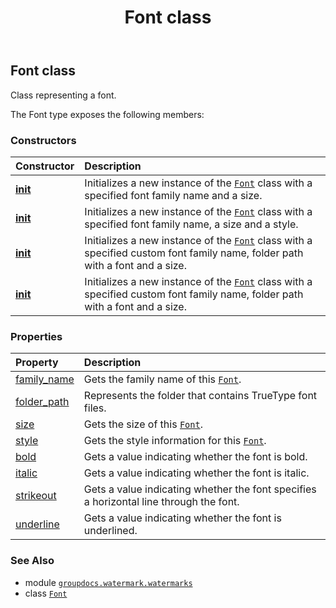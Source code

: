 ﻿---
title: Font class
second_title: GroupDocs.Watermark for Python via .NET API References
description: 
type: docs
url: /python-net/groupdocs.watermark.watermarks/font/
is_root: false
weight: 20
---

## Font class

Class representing a font.



The Font type exposes the following members:

### Constructors
| Constructor | Description |
| :- | :- |
| [__init__](/watermark/python-net/groupdocs.watermark.watermarks/font/__init__/#str-float) | Initializes a new instance of the [`Font`](/watermark/python-net/groupdocs.watermark.watermarks/font) class with a specified font family name and a size. |
| [__init__](/watermark/python-net/groupdocs.watermark.watermarks/font/__init__/#str-float-groupdocs.watermark.watermarks.FontStyle) | Initializes a new instance of the [`Font`](/watermark/python-net/groupdocs.watermark.watermarks/font) class with a specified font family name, a size and a style. |
| [__init__](/watermark/python-net/groupdocs.watermark.watermarks/font/__init__/#str-str-float) | Initializes a new instance of the [`Font`](/watermark/python-net/groupdocs.watermark.watermarks/font) class with a specified custom font family name, folder path with a font and a size. |
| [__init__](/watermark/python-net/groupdocs.watermark.watermarks/font/__init__/#str-str-float-groupdocs.watermark.watermarks.FontStyle) | Initializes a new instance of the [`Font`](/watermark/python-net/groupdocs.watermark.watermarks/font) class with a specified custom font family name, folder path with a font and a size. |


### Properties
| Property | Description |
| :- | :- |
| [family_name](/watermark/python-net/groupdocs.watermark.watermarks/font/family_name) | Gets the family name of this [`Font`](/watermark/python-net/groupdocs.watermark.watermarks/font). |
| [folder_path](/watermark/python-net/groupdocs.watermark.watermarks/font/folder_path) | Represents the folder that contains TrueType font files. |
| [size](/watermark/python-net/groupdocs.watermark.watermarks/font/size) | Gets the size of this [`Font`](/watermark/python-net/groupdocs.watermark.watermarks/font). |
| [style](/watermark/python-net/groupdocs.watermark.watermarks/font/style) | Gets the style information for this [`Font`](/watermark/python-net/groupdocs.watermark.watermarks/font). |
| [bold](/watermark/python-net/groupdocs.watermark.watermarks/font/bold) | Gets a value indicating whether the font is bold. |
| [italic](/watermark/python-net/groupdocs.watermark.watermarks/font/italic) | Gets a value indicating whether the font is italic. |
| [strikeout](/watermark/python-net/groupdocs.watermark.watermarks/font/strikeout) | Gets a value indicating whether the font specifies a horizontal line through the font. |
| [underline](/watermark/python-net/groupdocs.watermark.watermarks/font/underline) | Gets a value indicating whether the font is underlined. |



### See Also
* module [`groupdocs.watermark.watermarks`](..)
* class [`Font`](/watermark/python-net/groupdocs.watermark.watermarks/font)
